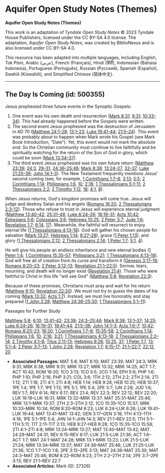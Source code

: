 # Aquifer Open Study Notes (Themes)

**Aquifer Open Study Notes (Themes)**

This work is an adaptation of *Tyndale Open Study Notes* © 2023 Tyndale House Publishers, licensed under the CC BY\-SA 4\.0 license. The adaptation, *Aquifer Open Study Notes*, was created by BiblioNexus and is also licensed under CC BY\-SA 4\.0\.

This resource has been adapted into multiple languages, including English, Tok Pisin, Arabic (عربي), French (Français), Hindi (हिंदी), Indonesian (Bahasa Indonesia), Portuguese (Português), Russian (Русский), Spanish (Español), Swahili (Kiswahili), and Simplified Chinese (简体中文).



--------------------------------

## The Day Is Coming (id: 500355)

Jesus prophesied three future events in the Synoptic Gospels:

1. One event was his own death and resurrection ([Mark 8:31](https://ref.ly/Mark8:31); [9:31](https://ref.ly/Mark9:31); [10:33–34](https://ref.ly/Mark10:33-Mark10:34)). This had already happened before the Gospels were written.
2. The second event Jesus prophesied was the destruction of Jerusalem in AD 70 ([Matthew 24:1–28](https://ref.ly/Matt24:1-Matt24:28); [13:1–23](https://ref.ly/Mark13:1-Mark13:23); [Luke 19:41–44](https://ref.ly/Luke19:41-Luke19:44); [21:5–24](https://ref.ly/Luke21:5-Luke21:24)). This event was probably about to happen when Mark wrote his Gospel (see Mark Book Introduction, “Date”). Yet, this event would not mark the absolute end. So the Christian community must continue to live faithfully and be spiritually watching for the return of the Son of God in glory, which could be soon ([Mark 13:34–37](https://ref.ly/Mark13:34-Mark13:37)).
3. The third event Jesus prophesied was his own future return ([Matthew 23:39](https://ref.ly/Matt23:39); [24:3](https://ref.ly/Matt24:3), [29–31](https://ref.ly/Matt24:29-Matt24:31), [24:36–25:46](https://ref.ly/Matt24:36-Matt25:46); [Mark 8:38](https://ref.ly/Mark8:38); [13:24–27](https://ref.ly/Mark13:24-Mark13:27), [32–37](https://ref.ly/Mark13:32-Mark13:37); [Luke 21:25–36](https://ref.ly/Luke21:25-Luke21:36); [John 14:1–3](https://ref.ly/John14:1-John14:3)). The New Testament frequently mentions Jesus' second coming (see, for example, [1 Corinthians 1:7–8](https://ref.ly/1Cor1:7-1Cor1:8); [3:13](https://ref.ly/1Cor3:13); [5:5](https://ref.ly/1Cor5:5); [2 Corinthians 1:14](https://ref.ly/2Cor1:14); [Philippians 1:6](https://ref.ly/Phil1:6), [10](https://ref.ly/Phil1:10); [2:16](https://ref.ly/Phil2:16); [1 Thessalonians 5:1–11](https://ref.ly/1Thess5:1-1Thess5:11); [2 Thessalonians 2:2](https://ref.ly/2Thess2:2); [2 Timothy 1:12](https://ref.ly/2Tim1:12), [18](https://ref.ly/2Tim1:18); [4:1](https://ref.ly/2Tim4:1), [8](https://ref.ly/2Tim4:8)).

When Jesus returns, God's kingdom promises will come true. Jesus will judge and destroy Satan and his angels ([Romans 16:20](https://ref.ly/Rom16:20); [2 Thessalonians 2:3–12](https://ref.ly/2Thess2:3-2Thess2:12)). Those who refuse to trust in Jesus will experience eternal judgment ([Matthew 13:40–42](https://ref.ly/Matt13:40-Matt13:42); [25:31–46](https://ref.ly/Matt25:31-Matt25:46); [Luke 6:24–26](https://ref.ly/Luke6:24-Luke6:26); [16:19–31](https://ref.ly/Luke16:19-Luke16:31); [Acts 10:42](https://ref.ly/Acts10:42); [Ephesians 5:6](https://ref.ly/Eph5:6); [Colossians 3:6](https://ref.ly/Col3:6); [Hebrews 10:25](https://ref.ly/Heb10:25); [2 Peter 3:7](https://ref.ly/2Pet3:7); [Jude 1:6](https://ref.ly/Jude1:6); [Revelation 1:7](https://ref.ly/Rev1:7); [6:14](https://ref.ly/Rev6:14), [17](https://ref.ly/Rev6:17)). Meanwhile, the faithful will resurrect to enjoy eternal life ([1 Thessalonians 4:13–18](https://ref.ly/1Thess4:13-1Thess4:18)). God will gather his chosen people for salvation ([Mark 13:27](https://ref.ly/Mark13:27); [Hebrews 1:14](https://ref.ly/Heb1:14); [9:27–28](https://ref.ly/Heb9:27-Heb9:28)), grace ([1 Peter 1:13](https://ref.ly/1Pet1:13)), and glory ([1 Thessalonians 2:12](https://ref.ly/1Thess2:12); [2 Thessalonians 2:14](https://ref.ly/2Thess2:14); [1 Peter 1:7](https://ref.ly/1Pet1:7); [5:1](https://ref.ly/1Pet5:1), [4](https://ref.ly/1Pet5:4)). 

He will give his people an endless inheritance and new eternal bodies ([1 Peter 1:4](https://ref.ly/1Pet1:4); [1 Corinthians 15:35–57](https://ref.ly/1Cor15:35-1Cor15:57); [Philippians 3:21](https://ref.ly/Phil3:21); [1 Thessalonians 4:13–18](https://ref.ly/1Thess4:13-1Thess4:18)). God will free all of creation from its curse and transform it ([Genesis 3:17–18](https://ref.ly/Gen3:17-Gen3:18); [Romans 8:20–23](https://ref.ly/Rom8:20-Rom8:23); [2 Peter 3:12–13](https://ref.ly/2Pet3:12-2Pet3:13); [Revelation 21:1–22:5](https://ref.ly/Rev21:1-Rev22:5)). Sorrow, tears, mourning, and death will no longer exist ([Revelation 21:4](https://ref.ly/Rev21:4)). Those who were faithful to Christ in this life "will see God" ([Matthew 5:8](https://ref.ly/Matt5:8); [Revelation 22:3](https://ref.ly/Rev22:3)).

Because of these promises, Christians must pray and wait for his return ([Matthew 6:10](https://ref.ly/Matt6:10); [Revelation 22:20](https://ref.ly/Rev22:20)). We must not try to guess the dates of his coming ([Mark 13:32](https://ref.ly/Mark13:32); [Acts 1:7](https://ref.ly/Acts1:7)). Instead, we must live honorably and stay prepared ([1 John 2:28](https://ref.ly/1John2:28); [Matthew 24:36–25:30](https://ref.ly/Matt24:36-Matt25:30); [1 Thessalonians 5:1–11](https://ref.ly/1Thess5:1-1Thess5:11)).

Passages for Further Study

[Matthew 5:8](https://ref.ly/Matt5:8); [6:10](https://ref.ly/Matt6:10); [13:41–42](https://ref.ly/Matt13:41-Matt13:42); [23:39](https://ref.ly/Matt23:39); [24:3–25:46](https://ref.ly/Matt24:3-Matt25:46); [Mark 8:38](https://ref.ly/Mark8:38); [13:1–37](https://ref.ly/Mark13:1-Mark13:37); [14:25](https://ref.ly/Mark14:25); [Luke 6:24–26](https://ref.ly/Luke6:24-Luke6:26); [16:19–31](https://ref.ly/Luke16:19-Luke16:31); [19:41–44](https://ref.ly/Luke19:41-Luke19:44); [21:5–36](https://ref.ly/Luke21:5-Luke21:36); [John 14:1–3](https://ref.ly/John14:1-John14:3); [Acts 1:6–7](https://ref.ly/Acts1:6-Acts1:7); [10:42](https://ref.ly/Acts10:42); [Romans 8:20–23](https://ref.ly/Rom8:22-Rom8:23); [16:20](https://ref.ly/Rom16:20); [1 Corinthians 1:7–8](https://ref.ly/1Cor1:7-1Cor1:8); [15:35–58](https://ref.ly/1Cor15:35-1Cor15:58); [2 Corinthians 1:14](https://ref.ly/2Cor1:14); [Philippians 1:6](https://ref.ly/Phil1:6), [10](https://ref.ly/Phil1:10); [2:16](https://ref.ly/Phil2:16); [3:21](https://ref.ly/Phil3:21); [1 Thessalonians 4:13–18](https://ref.ly/1Thess4:13-1Thess4:18); [2 Thessalonians 2:2–14](https://ref.ly/2Thess2:2-2Thess2:14); [2 Timothy 4:1–8](https://ref.ly/2Tim4:1-2Tim4:8); [Titus 2:11–13](https://ref.ly/Titus2:11-Titus2:13); [Hebrews 9:28](https://ref.ly/Heb9:28); [10:25](https://ref.ly/Heb10:25), [37](https://ref.ly/Heb10:37); [1 Peter 1:7](https://ref.ly/1Pet1:7), [13](https://ref.ly/1Pet1:13); [5:1–4](https://ref.ly/1Pet5:1-1Pet5:4); [2 Peter 3:7–13](https://ref.ly/2Pet3:7-2Pet3:13); [1 John 2:28](https://ref.ly/1John2:28); [Revelation 1:7](https://ref.ly/Rev1:7); [6:15–17](https://ref.ly/Rev6:15-Rev6:17); [21:1–22:7](https://ref.ly/Rev21:1-Rev22:7); [22:12](https://ref.ly/Rev22:12), [20](https://ref.ly/Rev22:20)

* **Associated Passages:** MAT 5:8; MAT 6:10; MAT 23:39; MAT 24:3; MRK 8:31; MRK 8:38; MRK 9:31; MRK 13:27; MRK 13:32; MRK 14:25; ACT 1:7; ACT 10:42; ROM 16:20; 1CO 3:13; 1CO 5:5; 2CO 1:14; EPH 5:6; PHP 1:6; PHP 1:10; PHP 2:16; PHP 3:21; COL 3:6; 1TH 2:12; 2TH 2:2; 2TH 2:14; 2TI 1:12; 2TI 1:18; 2TI 4:1; 2TI 4:8; HEB 1:14; HEB 9:28; HEB 10:25; HEB 10:37; 1PE 1:4; 1PE 1:7; 1PE 1:13; 1PE 5:1; 1PE 5:4; 2PE 3:7; 1JN 2:28; JUD 1:6; REV 1:7; REV 6:14; REV 6:17; REV 21:4; REV 22:3; REV 22:12; REV 22:20; LUK 16:19–LUK 16:31; MRK 13:32–MRK 13:37; MAT 25:31–MAT 25:46; MRK 13:1–MRK 13:37; 2TH 2:3–2TH 2:12; 1CO 15:35–1CO 15:57; MRK 10:33–MRK 10:34; ROM 8:20–ROM 8:23; LUK 6:24–LUK 6:26; LUK 19:41–LUK 19:44; MAT 13:41–MAT 13:42; GEN 3:17–GEN 3:18; 1TH 4:13–1TH 4:18; 1PE 5:1–1PE 5:4; JHN 14:1–JHN 14:3; REV 21:1–REV 22:5; 1TH 5:1–1TH 5:11; TIT 2:11–TIT 2:13; HEB 9:27–HEB 9:28; 1CO 15:35–1CO 15:58; 2TI 4:1–2TI 4:8; MRK 13:24–MRK 13:27; MAT 13:40–MAT 13:42; MAT 24:29–MAT 24:31; REV 6:15–REV 6:17; LUK 21:5–LUK 21:36; ACT 1:6–ACT 1:7; MAT 24:1–MAT 24:28; MRK 13:1–MRK 13:23; LUK 21:5–LUK 21:24; MRK 13:34–MRK 13:37; MAT 24:36–MAT 25:46; LUK 21:25–LUK 21:36; 1CO 1:7–1CO 1:8; 2PE 3:12–2PE 3:13; MAT 24:36–MAT 25:30; MAT 24:3–MAT 25:46; ROM 8:22–ROM 8:23; 2TH 2:2–2TH 2:14; 2PE 3:7–2PE 3:13; REV 21:1–REV 22:7
* **Associated Articles:** Mark (ID: 27326)

